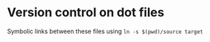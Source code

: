 # Version control on dot files

Symbolic links between these files using `ln -s $(pwd)/source target`
